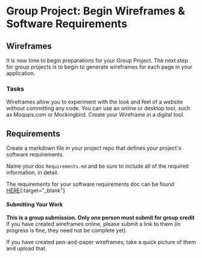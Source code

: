 # Group Project: Begin Wireframes & Software Requirements

## Wireframes
It is now time to begin preparations for your Group Project. The next step for group projects is to begin to generate wireframes for each page in your application.

### Tasks
Wireframes allow you to experiment with the look and feel of a website 
without committing any code. You can use an online or desktop tool, such 
as Moqups.com or Mockingbird. Create your Wireframe in a digital tool.

## Requirements
Create a markdown file in your project repo that defines your 
project's software requirements.

Name your doc `Requirements.md` and be sure to include all of the required information, in detail. 

The requirements for your software requirements doc can be found [HERE](SoftwareReq.md){:target="_blank"} 

#### Submitting Your Work
**This is a group submission. Only one person must submit for group credit**
If you have created wireframes online, please submit a link to them (in progress is fine, they need not be complete yet).

If you have created pen-and-paper wireframes, take a quick picture of them and upload that.

